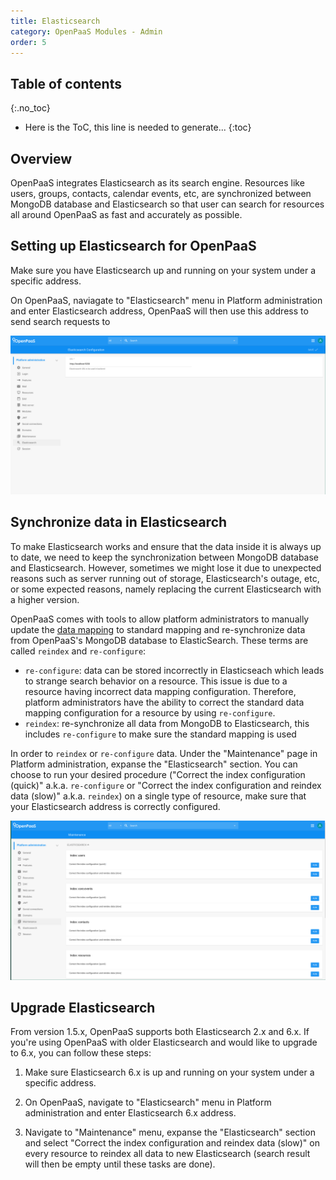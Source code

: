 ```yaml
---
title: Elasticsearch
category: OpenPaaS Modules - Admin
order: 5
---
```


## Table of contents
{:.no_toc}

* Here is the ToC, this line is needed to generate...
{:toc}

## Overview
OpenPaaS integrates Elasticsearch as its search engine. Resources like users, groups, contacts, calendar events, etc, are synchronized between MongoDB database and Elasticsearch so that user can search for resources all around OpenPaaS as fast and accurately as possible.

## Setting up Elasticsearch for OpenPaaS
Make sure you have Elasticsearch up and running on your system under a specific address.

On OpenPaaS, naviagate to "Elasticsearch" menu in Platform administration and enter Elasticsearch address, OpenPaaS will then use this address to send search requests to

![Elasticsearch configuration](/images/modules/admin/elasticsearch/elasticsearch_config.png)

## Synchronize data in Elasticsearch
To make Elasticsearch works and ensure that the data inside it is always up to date, we need to keep the synchronization between MongoDB database and Elasticsearch. However, sometimes we might lose it due to unexpected reasons such as server running out of storage, Elasticsearch's outage, etc, or some expected reasons, namely replacing the current Elasticsearch with a higher version.

OpenPaaS comes with tools to allow platform administrators to manually update the [data mapping](https://www.elastic.co/guide/en/elasticsearch/reference/current/mapping.html) to standard mapping and re-synchronize data from OpenPaaS's MongoDB database to ElasticSearch. These terms are called `reindex` and `re-configure`:

- `re-configure`: data can be stored incorrectly in Elasticseach which leads to strange search behavior on a resource. This issue is due to a resource having incorrect data mapping configuration. Therefore, platform administrators have the ability to correct the standard data mapping configuration for a resource by using `re-configure`.
- `reindex`: re-synchronize all data from MongoDB to Elasticsearch, this includes `re-configure` to make sure the standard mapping is used

In order to `reindex` or `re-configure` data. Under the "Maintenance" page in Platform administration, expanse the "Elasticsearch" section. You can choose to run your desired procedure ("Correct the index configuration (quick)" a.k.a. `re-configure` or "Correct the index configuration and reindex data (slow)" a.k.a. `reindex`) on a single type of resource, make sure that your Elasticsearch address is correctly configured.

![Maintenance](/images/modules/admin/elasticsearch/maintenance.png)

## Upgrade Elasticsearch
From version 1.5.x, OpenPaaS supports both Elasticsearch 2.x and 6.x. If you're using OpenPaaS with older Elasticsearch and would like to upgrade to 6.x, you can follow these steps:

1. Make sure Elasticsearch 6.x is up and running on your system under a specific address.

2. On OpenPaaS, navigate to "Elasticsearch" menu in Platform administration and enter Elasticsearch 6.x address.

3. Navigate to "Maintenance" menu, expanse the "Elasticsearch" section and select "Correct the index configuration and reindex data (slow)" on every resource to reindex all data to new Elasticsearch (search result will then be empty until these tasks are done).
